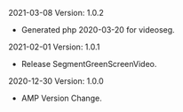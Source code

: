 2021-03-08 Version: 1.0.2
- Generated php 2020-03-20 for videoseg.

2021-02-01 Version: 1.0.1
- Release SegmentGreenScreenVideo.

2020-12-30 Version: 1.0.0
- AMP Version Change.

